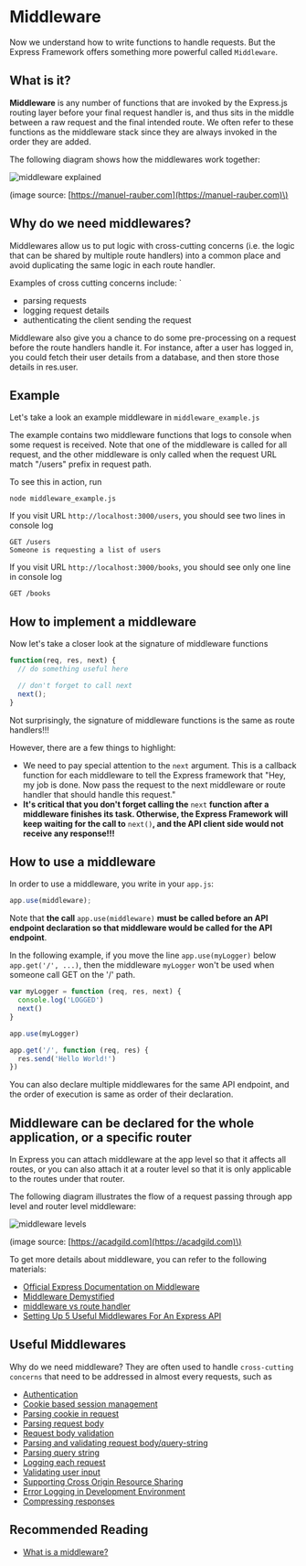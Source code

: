 # Middleware

Now we understand how to write functions to handle requests. But the Express Framework offers something more powerful called `Middleware`.

## What is it?

**Middleware** is any number of functions that are invoked by the Express.js routing layer before your final request handler is, and thus sits in the middle between a raw request and the final intended route. We often refer to these functions as the middleware stack since they are always invoked in the order they are added.

The following diagram shows how the middlewares work together:

![middleware explained](https://manuel-rauber.com/content/images/2016/03/Middleware-1.png) 

\(image source: [https://manuel-rauber.com](https://manuel-rauber.com)\)

## Why do we need middlewares?

Middlewares allow us to put logic with cross-cutting concerns (i.e. the logic that can be shared by multiple route handlers) into a common place and avoid duplicating the same logic in each route handler.

Examples of cross cutting concerns include: 
`
* parsing requests
* logging request details
* authenticating the client sending the request

Middleware also give you a chance to do some pre-processing on a request before the route handlers handle it. For instance, after a user has logged in, you could fetch their user details from a database, and then store those details in res.user.

## Example

Let's take a look an example middleware in `middleware_example.js`

The example contains two middleware functions that logs to console when some request is received. Note that one of the middleware is called for all request, and the other middleware is only called when the request URL match "/users" prefix in request path.

To see this in action, run

```text
node middleware_example.js
```

If you visit URL `http://localhost:3000/users`, you should see two lines in console log

```text
GET /users
Someone is requesting a list of users
```

If you visit URL `http://localhost:3000/books`, you should see only one line in console log

```text
GET /books
```

## How to implement a middleware

Now let's take a closer look at the signature of middleware functions

```javascript
function(req, res, next) {
  // do something useful here

  // don't forget to call next
  next();
}
```

Not surprisingly, the signature of middleware functions is the same as route handlers!!!

However, there are a few things to highlight:

* We need to pay special attention to the `next` argument. This is a callback function for each middleware to tell the Express framework that "Hey, my job is done. Now pass the request to the next middleware or route handler that should handle this request."
* **It's critical that you don't forget calling the** `next` **function after a middleware finishes its task. Otherwise, the Express Framework will keep waiting for the call to** `next()`**, and the API client side would not receive any response!!!**

## How to use a middleware

In order to use a middleware, you write in your `app.js`:

```javascript
app.use(middleware);
```

Note that **the call** `app.use(middleware)` **must be called before an API endpoint declaration so that middleware would be called for the API endpoint**.

In the following example, if you move the line `app.use(myLogger)` below `app.get('/', ...)`, then the middleware `myLogger` won't be used when someone call GET on the '/' path.

```javascript
var myLogger = function (req, res, next) {
  console.log('LOGGED')
  next()
}

app.use(myLogger)

app.get('/', function (req, res) {
  res.send('Hello World!')
})

```

You can also declare multiple middlewares for the same API endpoint, and the order of execution is same as order of their declaration.

## Middleware can be declared for the whole application, or a specific router

In Express you can attach middleware at the app level so that it affects all routes, or you can also attach it at a router level so that it is only applicable to the routes under that router.

The following diagram illustrates the flow of a request passing through app level and router level middleware:

![middleware levels](https://s3.amazonaws.com/acadgildsite/wordpress_images/android/An+EnterPrise+Application_work_overflow/006.png) 

\(image source: [https://acadgild.com](https://acadgild.com)\)

To get more details about middleware, you can refer to the following materials:

* [Official Express Documentation on Middleware](https://expressjs.com/en/guide/using-middleware.html)
* [Middleware Demystified](https://www.safaribooksonline.com/blog/2014/03/10/express-js-middleware-demystified/)
* [middleware vs route handler](http://qnimate.com/express-js-middleware-tutorial/)
* [Setting Up 5 Useful Middlewares For An Express API](https://blog.jscrambler.com/setting-up-5-useful-middlewares-for-an-express-api/)

## Useful Middlewares

Why do we need middleware? They are often used to handle `cross-cutting concerns` that need to be addressed in almost every requests, such as

* [Authentication](http://www.passportjs.org/)
* [Cookie based session management](https://github.com/expressjs/session)
* [Parsing cookie in request](https://github.com/expressjs/cookie-parser)
* [Parsing request body](https://github.com/expressjs/body-parser)
* [Request body validation](https://github.com/diegohaz/bodymen)
* [Parsing and validating request body/query-string](https://github.com/diegohaz/schm/tree/master/packages/schm-express)
* [Parsing query string](https://github.com/diegohaz/querymen)
* [Logging each request](https://github.com/expressjs/morgan)
* [Validating user input](https://github.com/ctavan/express-validator)
* [Supporting Cross Origin Resource Sharing](https://github.com/expressjs/cors)
* [Error Logging in Development Environment](https://github.com/expressjs/errorhandler)
* [Compressing responses](https://github.com/expressjs/compression)

## Recommended Reading

* [What is a middleware?](https://medium.com/@jamischarles/what-is-middleware-a-simple-explanation-bb22d6b41d01)